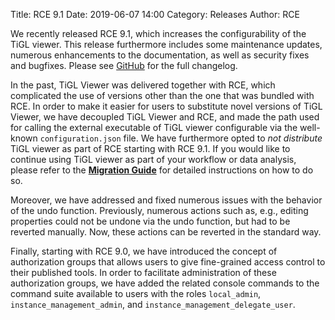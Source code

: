 Title: RCE 9.1
Date: 2019-06-07 14:00
Category: Releases
Author: RCE

We recently released RCE 9.1, which increases the configurability of the TiGL viewer.
This release furthermore includes some maintenance updates, numerous enhancements to the documentation, as well as security fixes and bugfixes.
Please see [GitHub](https://github.com/rcenvironment/rce/releases) for the full changelog.

In the past, TiGL Viewer was delivered together with RCE, which complicated the use of versions other than the one that was bundled with RCE.
In order to make it easier for users to substitute novel versions of TiGL Viewer, we have decoupled TiGL Viewer and RCE, and made the path used for calling the external executable of TiGL viewer configurable via the well-known `configuration.json` file.
We have furthermore opted to *not distribute* TiGL viewer as part of RCE starting with RCE 9.1.
If you would like to continue using TiGL viewer as part of your workflow or data analysis, please refer to the [**Migration Guide**](pages/documentation/migration-guide.html#rce9) for detailed instructions on how to do so.

Moreover, we have addressed and fixed numerous issues with the behavior of the undo function.
Previously, numerous actions such as, e.g., editing properties could not be undone via the undo function, but had to be reverted manually.
Now, these actions can be reverted in the standard way.

Finally, starting with RCE 9.0, we have introduced the concept of authorization groups that allows users to give fine-grained access control to their published tools.
In order to facilitate administration of these authorization groups, we have added the related console commands to the command suite available to users with the roles `local_admin`, `instance_management_admin`, and `instance_management_delegate_user`.
